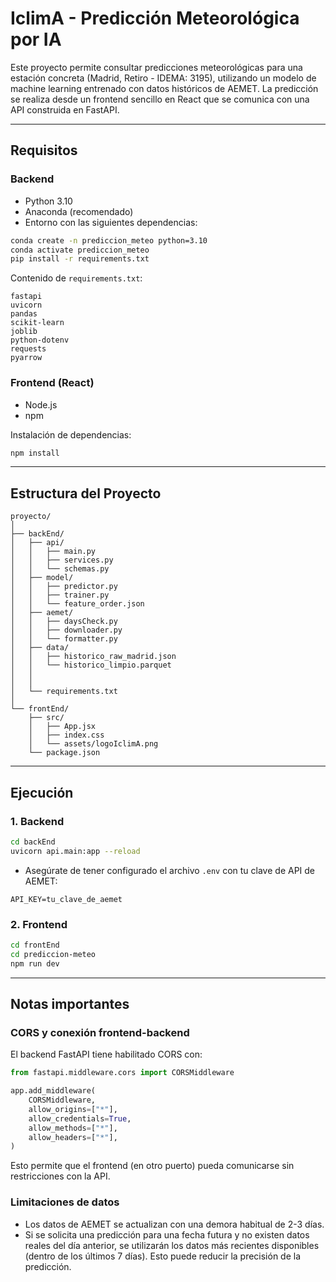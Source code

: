 # IclimA - Predicción Meteorológica por IA

Este proyecto permite consultar predicciones meteorológicas para una estación concreta (Madrid, Retiro - IDEMA: 3195), utilizando un modelo de machine learning entrenado con datos históricos de AEMET. La predicción se realiza desde un frontend sencillo en React que se comunica con una API construida en FastAPI.

---

## Requisitos

### Backend 

- Python 3.10
- Anaconda (recomendado)
- Entorno con las siguientes dependencias:

```bash
conda create -n prediccion_meteo python=3.10
conda activate prediccion_meteo
pip install -r requirements.txt
```

Contenido de `requirements.txt`:

```
fastapi
uvicorn
pandas
scikit-learn
joblib
python-dotenv
requests
pyarrow
```

### Frontend (React)

- Node.js 
- npm 

Instalación de dependencias:

```bash
npm install
```

---

## Estructura del Proyecto

```
proyecto/
│
├── backEnd/
│   ├── api/
│   │   ├── main.py
│   │   ├── services.py
│   │   └── schemas.py
│   ├── model/
│   │   ├── predictor.py
│   │   ├── trainer.py
│   │   └── feature_order.json
│   ├── aemet/
│   │   ├── daysCheck.py
│   │   ├── downloader.py
│   │   └── formatter.py
│   ├── data/
│   │   ├── historico_raw_madrid.json
│   │   └── historico_limpio.parquet
│   │
│   │
│   └── requirements.txt
│
└── frontEnd/
    ├── src/
    │   ├── App.jsx
    │   ├── index.css
    │   └── assets/logoIclimA.png
    └── package.json
```

---

## Ejecución

### 1. Backend

```bash
cd backEnd
uvicorn api.main:app --reload
```

- Asegúrate de tener configurado el archivo `.env` con tu clave de API de AEMET:

```
API_KEY=tu_clave_de_aemet
```

### 2. Frontend

```bash
cd frontEnd
cd prediccion-meteo
npm run dev
```

---

## Notas importantes

### CORS y conexión frontend-backend

El backend FastAPI tiene habilitado CORS con:

```python
from fastapi.middleware.cors import CORSMiddleware

app.add_middleware(
    CORSMiddleware,
    allow_origins=["*"],  
    allow_credentials=True,
    allow_methods=["*"],
    allow_headers=["*"],
)
```

Esto permite que el frontend (en otro puerto) pueda comunicarse sin restricciones con la API.

### Limitaciones de datos

- Los datos de AEMET se actualizan con una demora habitual de 2-3 días.
- Si se solicita una predicción para una fecha futura y no existen datos reales del día anterior, se utilizarán los datos más recientes disponibles (dentro de los últimos 7 días). Esto puede reducir la precisión de la predicción.


